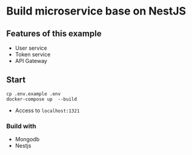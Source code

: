 # Build microservice base on NestJS
## Features of this example
- User service
- Token service
- API Gateway

## Start 
```
cp .env.example .env
docker-compose up  --build
```
- Access to `localhost:1321`
### Build with
- Mongodb
- Nestjs